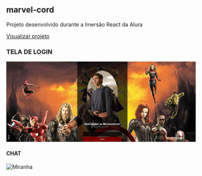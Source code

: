 ## marvel-cord

Projeto desenvolvido durante a Imersão React da Alura

<a href="#"> Visualizar projeto </a>

### TELA DE LOGIN
![Miranha](https://github.com/epannunzio/marvel-cord/blob/master/public/img/tela-inicio.png)


#### CHAT 
![Miranha](#)



